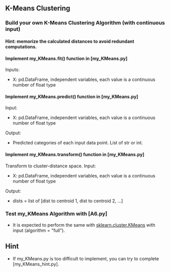 ## K-Means Clustering

### Build your own K-Means Clustering Algorithm (with continuous input)

#### Hint: memorize the calculated distances to avoid redundant computations.

#### Implement my_KMeans.fit() function in [my_KMeans.py]
Inputs:
- X: pd.DataFrame, independent variables, each value is a continuous number of float type

#### Implement my_KMeans.predict() function in [my_KMeans.py]
Input:
- X: pd.DataFrame, independent variables, each value is a continuous number of float type

Output:
- Predicted categories of each input data point. List of str or int.

#### Implement my_KMeans.transform() function in [my_KMeans.py]
Transform to cluster-distance space.
Input:
- X: pd.DataFrame, independent variables, each value is a continuous number of float type

Output:
- dists = list of [dist to centroid 1, dist to centroid 2, ...]

### Test my_KMeans Algorithm with [A6.py]

 - It is expected to perform the same with [sklearn.cluster.KMeans](https://scikit-learn.org/stable/modules/generated/sklearn.cluster.KMeans.html) with input (algorithm = "full").
 
  
## Hint
 - If my_KMeans.py is too difficult to implement, you can try to complete [my_KMeans_hint.py].

